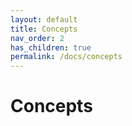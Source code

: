 ```yaml
---
layout: default
title: Concepts
nav_order: 2
has_children: true
permalink: /docs/concepts
---
```


# Concepts
